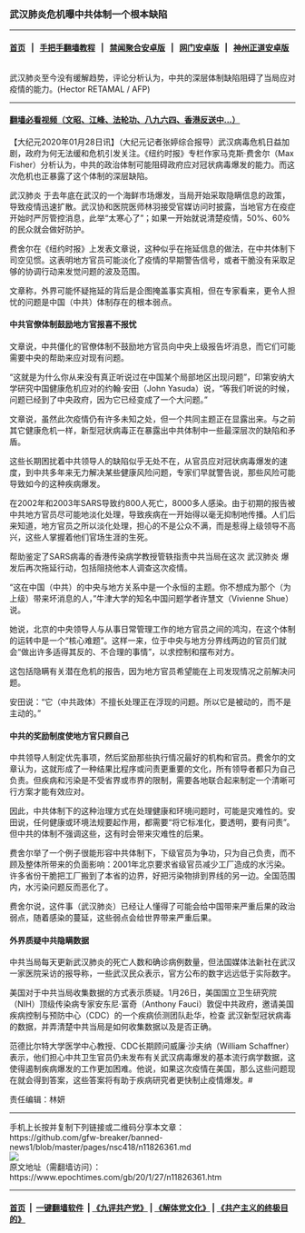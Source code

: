 ### 武汉肺炎危机曝中共体制一个根本缺陷
------------------------

#### [首页](https://github.com/gfw-breaker/banned-news1/blob/master/README.md) &nbsp;&nbsp;|&nbsp;&nbsp; [手把手翻墙教程](https://github.com/gfw-breaker/guides/wiki) &nbsp;&nbsp;|&nbsp;&nbsp; [禁闻聚合安卓版](https://github.com/gfw-breaker/bn-android) &nbsp;&nbsp;|&nbsp;&nbsp; [网门安卓版](https://github.com/oGate2/oGate) &nbsp;&nbsp;|&nbsp;&nbsp; [神州正道安卓版](https://github.com/SzzdOgate/update) 



<div><img alt="" class="aligncenter wp-post-image" src="https://i.epochtimes.com/assets/uploads/2020/01/000_1OC6BO-3-600x400.jpg"/>
<div class="red16 caption">
 <p>
  武汉肺炎至今没有缓解趋势，评论分析认为，中共的深层体制缺陷阻碍了当局应对疫情的能力。(Hector RETAMAL / AFP)
 </p>
</div>
</div><hr/>

#### [翻墙必看视频（文昭、江峰、法轮功、八九六四、香港反送中...）](http://167.172.214.107/home.html)

<div><p>
 【大纪元2020年01月28日讯】（大纪元记者张婷综合报导）武汉病毒危机日益加剧，政府为何无法缓和危机引发关注。《纽约时报》专栏作家马克斯·费舍尔（Max Fisher）分析认为，中共的政治体制可能阻碍政府应对冠状病毒爆发的能力。而这次危机也正暴露了这个体制的深层缺陷。
</p>
<p>
 <ok href="https://www.epochtimes.com/gb/tag/%E6%AD%A6%E6%B1%89%E8%82%BA%E7%82%8E.html">
  武汉肺炎
 </ok>
 于去年底在武汉的一个海鲜市场爆发，当局开始采取隐瞒信息的政策，导致疫情迅速扩散。武汉协和医院医师林羽接受官媒访问时披露，当地官方在疫症开始时严厉管控消息，此举“太寒心了”；如果一开始就说清楚疫情，50%、60%的民众就会做好防护。
</p>
<p>
 费舍尔在《纽约时报》上发表文章说，这种似乎在拖延信息的做法，在中共体制下司空见惯。这表明地方官员可能淡化了疫情的早期警告信号，或者干脆没有采取足够的协调行动来发觉问题的波及范围。
</p>
<p>
 文章称，外界可能怀疑拖延的背后是企图掩盖事实真相，但在专家看来，更令人担忧的问题是中国（中共）体制存在的根本弱点。
</p>
<h4>
 中共官僚体制鼓励地方官报喜不报忧
</h4>
<p>
 文章说，中共僵化的官僚体制不鼓励地方官员向中央上级报告坏消息，而它们可能需要中央的帮助来应对现有问题。
</p>
<p>
 “这就是为什么你从来没有真正听说过在中国某个局部地区出现问题”，印第安纳大学研究中国健康危机应对的约翰·安田（John Yasuda）说，“等我们听说的时候，问题已经到了中央政府，因为它已经变成了一个大问题。”
</p>
<p>
 文章说，虽然此次疫情仍有许多未知之处，但一个共同主题正在显露出来。与之前其它健康危机一样，新型冠状病毒正在暴露出中共体制中一些最深层次的缺陷和矛盾。
</p>
<p>
 这些长期困扰着中共领导人的缺陷似乎无处不在，从官员应对冠状病毒爆发的速度，到中共多年来无力解决某些健康风险问题，专家们早就警告说，那些风险可能导致如今的这种疾病爆发。
</p>
<p>
 在2002年和2003年SARS导致约800人死亡，8000多人感染。由于初期的报告被中共地方官员尽可能地淡化处理，导致疾病在一开始得以毫无抑制地传播。人们后来知道，地方官员之所以淡化处理，担心的不是公众不满，而是惹得上级领导不高兴，这些人掌握着他们官场生涯的生死。
</p>
<p>
 帮助鉴定了SARS病毒的香港传染病学教授管轶指责中共当局在这次
 <ok href="https://www.epochtimes.com/gb/tag/%E6%AD%A6%E6%B1%89%E8%82%BA%E7%82%8E.html">
  武汉肺炎
 </ok>
 爆发后再次拖延行动，包括阻挠他本人调查这次疫情。
</p>
<p>
 “这在中国（中共）的中央与地方关系中是一个永恒的主题。你不想成为那个（为上级）带来坏消息的人，”牛津大学的知名中国问题学者许慧文（Vivienne Shue）说。
</p>
<p>
 她说，北京的中央领导人与从事日常管理工作的地方官员之间的鸿沟，在这个体制的运转中是一个“核心难题”。这样一来，位于中央与地方分界线两边的官员们就会“做出许多适得其反的、不合理的事情”，以求控制和摆布对方。
</p>
<p>
 这包括隐瞒有关潜在危机的报告，因为地方官员希望能在上司发现情况之前解决问题。
</p>
<p>
 安田说：“它（中共政体）不擅长处理正在浮现的问题。所以它是被动的，而不是主动的。”
</p>
<h4>
 中共的奖励制度使地方官只顾自己
</h4>
<p>
 中共领导人制定优先事项，然后奖励那些执行情况最好的机构和官员。费舍尔的文章认为，这就形成了一种结果比程序或问责更重要的文化，所有领导者都只为自己负责。但疾病和污染是不受省界或市界的限制，需要各地联合起来制定一个清晰可行方案才能有效应对。
</p>
<p>
 因此，中共体制下的这种治理方式在处理健康和环境问题时，可能是灾难性的。安田说，任何健康或环境法规要起作用，都需要“将它标准化，要透明，要有问责”。但中共的体制不强调这些，这有时会带来灾难性的后果。
</p>
<p>
 费舍尔举了一个例子很能形容中共体制下，下级官员为争功，只为自己负责，而不顾及整体所带来的负面影响：2001年北京要求省级官员减少工厂造成的水污染。许多省份干脆把工厂搬到了本省的边界，好把污染物排到界线的另一边。全国范围内，水污染问题反而恶化了。
</p>
<p>
 费舍尔说，这件事（武汉肺炎）已经让人懂得了可能会给中国带来严重后果的政治弱点，随着感染的蔓延，这些弱点会给世界带来严重后果。
</p>
<h4>
 外界质疑中共隐瞒数据
</h4>
<p>
 中共当局每天更新武汉肺炎的死亡人数和确诊病例数量，但法国媒体法新社在武汉一家医院采访的报导称，一些武汉民众表示，官方公布的数字远远低于实际数字。
</p>
<p>
 美国对于中共当局收集数据的方式表示质疑。1月26日，美国国立卫生研究院（NIH）顶级传染病专家安东尼·富奇（Anthony Fauci）敦促中共政府，邀请美国疾病控制与预防中心（CDC）的一个疾病侦测团队赴华，检查
 <ok href="https://www.epochtimes.com/gb/tag/%E6%AD%A6%E6%B1%89%E6%96%B0%E5%9E%8B%E5%86%A0%E7%8A%B6%E7%97%85%E6%AF%92.html">
  武汉新型冠状病毒
 </ok>
 的数据，并弄清楚中共当局是如何收集数据以及是否正确。
</p>
<p>
 范德比尔特大学医学中心教授、CDC长期顾问威廉·沙夫纳（William Schaffner）表示，他们担心中共卫生官员仍未发布有关武汉病毒爆发的基本流行病学数据，这使得遏制疾病爆发的工作更加困难。他说，如果这次疫情在美国，那么这些问题现在就会得到答案，这些答案将有助于疾病研究者更快制止疫情爆发。#
</p>
<p>
 责任编辑：林妍
</p>
</div>
<hr/>
手机上长按并复制下列链接或二维码分享本文章：<br/>
https://github.com/gfw-breaker/banned-news1/blob/master/pages/nsc418/n11826361.md <br/>
<a href='https://github.com/gfw-breaker/banned-news1/blob/master/pages/nsc418/n11826361.md'><img src='https://github.com/gfw-breaker/banned-news1/blob/master/pages/nsc418/n11826361.md.png'/></a> <br/>
原文地址（需翻墙访问）：https://www.epochtimes.com/gb/20/1/27/n11826361.htm


------------------------
#### [首页](https://github.com/gfw-breaker/banned-news1/blob/master/README.md) &nbsp;|&nbsp; [一键翻墙软件](https://github.com/gfw-breaker/nogfw/blob/master/README.md) &nbsp;| [《九评共产党》](https://github.com/gfw-breaker/9ping.md/blob/master/README.md#九评之一评共产党是什么) | [《解体党文化》](https://github.com/gfw-breaker/jtdwh.md/blob/master/README.md) | [《共产主义的终极目的》](https://github.com/gfw-breaker/gczydzjmd.md/blob/master/README.md)


<img src='http://gfw-breaker.win/banned-news/pages/nsc418/n11826361.md' width='0px' height='0px'/>